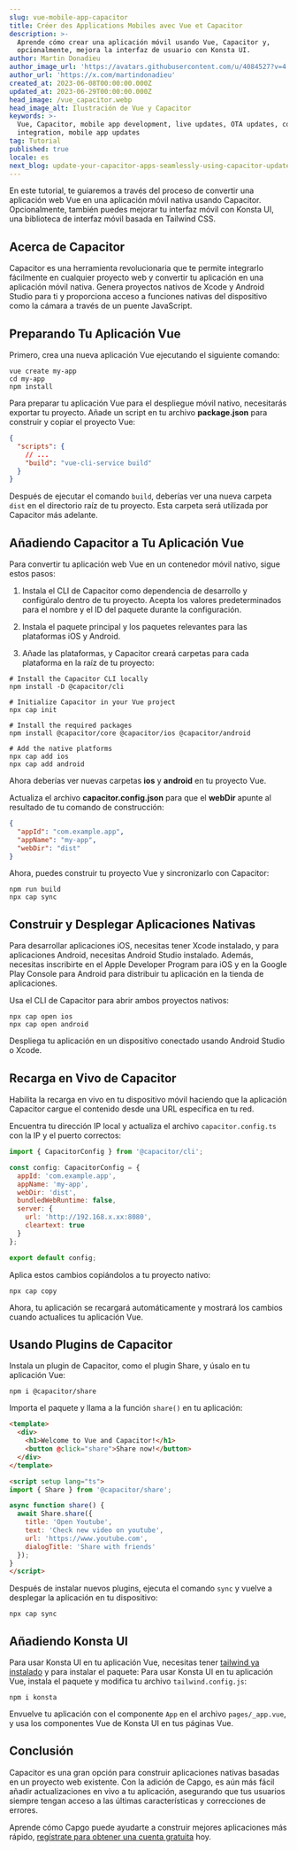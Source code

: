 ```yaml
---
slug: vue-mobile-app-capacitor
title: Créer des Applications Mobiles avec Vue et Capacitor
description: >-
  Aprende cómo crear una aplicación móvil usando Vue, Capacitor y,
  opcionalmente, mejora la interfaz de usuario con Konsta UI.
author: Martin Donadieu
author_image_url: 'https://avatars.githubusercontent.com/u/4084527?v=4'
author_url: 'https://x.com/martindonadieu'
created_at: 2023-06-08T00:00:00.000Z
updated_at: 2023-06-29T00:00:00.000Z
head_image: /vue_capacitor.webp
head_image_alt: Ilustración de Vue y Capacitor
keywords: >-
  Vue, Capacitor, mobile app development, live updates, OTA updates, continuous
  integration, mobile app updates
tag: Tutorial
published: true
locale: es
next_blog: update-your-capacitor-apps-seamlessly-using-capacitor-updater
---
```


En este tutorial, te guiaremos a través del proceso de convertir una aplicación web Vue en una aplicación móvil nativa usando Capacitor. Opcionalmente, también puedes mejorar tu interfaz móvil con Konsta UI, una biblioteca de interfaz móvil basada en Tailwind CSS.

## Acerca de Capacitor

Capacitor es una herramienta revolucionaria que te permite integrarlo fácilmente en cualquier proyecto web y convertir tu aplicación en una aplicación móvil nativa. Genera proyectos nativos de Xcode y Android Studio para ti y proporciona acceso a funciones nativas del dispositivo como la cámara a través de un puente JavaScript.

## Preparando Tu Aplicación Vue

Primero, crea una nueva aplicación Vue ejecutando el siguiente comando:

```shell
vue create my-app
cd my-app
npm install
```

Para preparar tu aplicación Vue para el despliegue móvil nativo, necesitarás exportar tu proyecto. Añade un script en tu archivo **package.json** para construir y copiar el proyecto Vue:

```json
{
  "scripts": {
    // ...
    "build": "vue-cli-service build"
  }
}
```

Después de ejecutar el comando `build`, deberías ver una nueva carpeta `dist` en el directorio raíz de tu proyecto. Esta carpeta será utilizada por Capacitor más adelante.

## Añadiendo Capacitor a Tu Aplicación Vue

Para convertir tu aplicación web Vue en un contenedor móvil nativo, sigue estos pasos:

1. Instala el CLI de Capacitor como dependencia de desarrollo y configúralo dentro de tu proyecto. Acepta los valores predeterminados para el nombre y el ID del paquete durante la configuración.

2. Instala el paquete principal y los paquetes relevantes para las plataformas iOS y Android.

3. Añade las plataformas, y Capacitor creará carpetas para cada plataforma en la raíz de tu proyecto:

```shell
# Install the Capacitor CLI locally
npm install -D @capacitor/cli

# Initialize Capacitor in your Vue project
npx cap init

# Install the required packages
npm install @capacitor/core @capacitor/ios @capacitor/android

# Add the native platforms
npx cap add ios
npx cap add android
```

Ahora deberías ver nuevas carpetas **ios** y **android** en tu proyecto Vue.

Actualiza el archivo **capacitor.config.json** para que el **webDir** apunte al resultado de tu comando de construcción:

```json
{
  "appId": "com.example.app",
  "appName": "my-app",
  "webDir": "dist"
}
```

Ahora, puedes construir tu proyecto Vue y sincronizarlo con Capacitor:

```shell
npm run build
npx cap sync
```

## Construir y Desplegar Aplicaciones Nativas

Para desarrollar aplicaciones iOS, necesitas tener Xcode instalado, y para aplicaciones Android, necesitas Android Studio instalado. Además, necesitas inscribirte en el Apple Developer Program para iOS y en la Google Play Console para Android para distribuir tu aplicación en la tienda de aplicaciones.

Usa el CLI de Capacitor para abrir ambos proyectos nativos:

```shell
npx cap open ios
npx cap open android
```

Despliega tu aplicación en un dispositivo conectado usando Android Studio o Xcode.

## Recarga en Vivo de Capacitor

Habilita la recarga en vivo en tu dispositivo móvil haciendo que la aplicación Capacitor cargue el contenido desde una URL específica en tu red.

Encuentra tu dirección IP local y actualiza el archivo `capacitor.config.ts` con la IP y el puerto correctos:

```javascript
import { CapacitorConfig } from '@capacitor/cli';

const config: CapacitorConfig = {
  appId: 'com.example.app',
  appName: 'my-app',
  webDir: 'dist',
  bundledWebRuntime: false,
  server: {
    url: 'http://192.168.x.xx:8080',
    cleartext: true
  }
};

export default config;
```

Aplica estos cambios copiándolos a tu proyecto nativo:

```shell
npx cap copy
```

Ahora, tu aplicación se recargará automáticamente y mostrará los cambios cuando actualices tu aplicación Vue.

## Usando Plugins de Capacitor

Instala un plugin de Capacitor, como el plugin Share, y úsalo en tu aplicación Vue:

```shell
npm i @capacitor/share
```

Importa el paquete y llama a la función `share()` en tu aplicación:

```html
<template>
  <div>
    <h1>Welcome to Vue and Capacitor!</h1>
    <button @click="share">Share now!</button>
  </div>
</template>

<script setup lang="ts">
import { Share } from '@capacitor/share';

async function share() {
  await Share.share({
    title: 'Open Youtube',
    text: 'Check new video on youtube',
    url: 'https://www.youtube.com',
    dialogTitle: 'Share with friends'
  });
}
</script>
```

Después de instalar nuevos plugins, ejecuta el comando `sync` y vuelve a desplegar la aplicación en tu dispositivo:

```
npx cap sync
```

## Añadiendo Konsta UI

Para usar Konsta UI en tu aplicación Vue, necesitas tener [tailwind ya instalado](https://tailwindcss.com/docs/guides/vite/#vue) y para instalar el paquete:
Para usar Konsta UI en tu aplicación Vue, instala el paquete y modifica tu archivo `tailwind.config.js`:

```shell
npm i konsta
```

Envuelve tu aplicación con el componente `App` en el archivo `pages/_app.vue`, y usa los componentes Vue de Konsta UI en tus páginas Vue.

## Conclusión

Capacitor es una gran opción para construir aplicaciones nativas basadas en un proyecto web existente. Con la adición de Capgo, es aún más fácil añadir actualizaciones en vivo a tu aplicación, asegurando que tus usuarios siempre tengan acceso a las últimas características y correcciones de errores.

Aprende cómo Capgo puede ayudarte a construir mejores aplicaciones más rápido, [regístrate para obtener una cuenta gratuita](/register/) hoy.